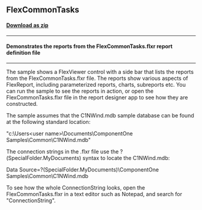 ## FlexCommonTasks
#### [Download as zip](https://minhaskamal.github.io/DownGit/#/home?url=https://github.com/GrapeCity/ComponentOne-WinForms-Samples/tree/master/NetFramework\FlexReport\CS\FlexCommonTasks)
____
#### Demonstrates the reports from the FlexCommonTasks.flxr report definition file
____
The sample shows a FlexViewer control with a side bar that lists the reports from the FlexCommonTasks.flxr file. The reports show various aspects of FlexReport, including parameterized reports, charts, subreports etc. You can run the sample to see the reports in action, or open the FlexCommonTasks.flxr file in the report designer app to see how they are constructed. 

The sample assumes that the C1NWind.mdb sample database can be found at the following standard location: 

"c:\Users\<user name>\Documents\ComponentOne Samples\Common\C1NWind.mdb" 

The connection strings in the .flxr file use the ?(SpecialFolder.MyDocuments) syntax to locate the C1NWind.mdb: 

Data Source=?(SpecialFolder.MyDocuments)\ComponentOne Samples\Common\C1NWind.mdb 

To see how the whole ConnectionString looks, open the FlexCommonTasks.flxr in a text editor such as Notepad, and search for "ConnectionString". 